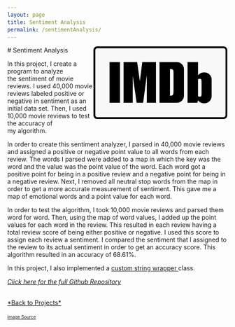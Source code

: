 ```yaml
---
layout: page
title: Sentiment Analysis
permalink: /sentimentAnalysis/
---
```

<img align="right" src="/assets/IMDB.jpeg">
# Sentiment Analysis 

In this project, I create a program to analyze <br> the sentiment of movie reviews. I used 40,000 movie reviews labeled positive or negative in sentiment as an initial data set. Then, I used 10,000 movie reviews to test the accuracy of <br>my algorithm.

In order to create this sentiment analyzer, I parsed in 40,000 movie reviews and assigned a positive or negative point value to all words from each review. The words I parsed were added to a map in which the key was the word and the value was the point value of the word. Each word got a positive point for being in a positive review and a negative point for being in a negative  review. Next, I removed all neutral stop words from the map in order to get a more accurate measurement of sentiment. This gave me a map of emotional words and a point value for each word.

In order to test the algorithm, I took 10,000 movie reviews and parsed them word for word. Then, using the map of word values, I added up the point values for each word in the review. This resulted in each review having a total review score of being either positive or negative. I used this score to assign each review a sentiment. I compared the sentiment that I assigned to the review to its actual sentiment in order to get an accuracy score. This algorithm resulted in an accuracy of 68.61%.

In this project, I also implemented a <a href="https://github.com/leongkkevin/sentimentAnalyzer/blob/master/DSString.h">custom string wrapper </a>class.

<a href="https://github.com/leongkkevin/sentimentAnalyzer">*Click here for the full Github Repository*</a>

<br>
<a href="{{site.baseurl}}/projectPage.html">*Back to Projects*</a>

<font size="1"><a href="https://www.imdb.com/pressroom/brand-guidelines/">Image Source</a></font>